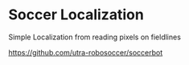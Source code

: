 # Soccer Localization

Simple Localization from reading pixels on fieldlines

https://github.com/utra-robosoccer/soccerbot
